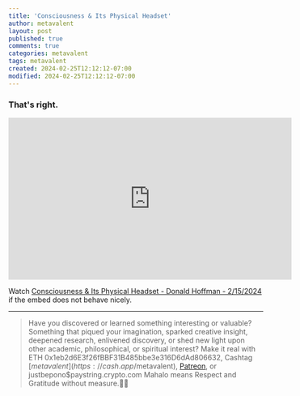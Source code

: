 ```yaml
---
title: 'Consciousness & Its Physical Headset'
author: metavalent
layout: post
published: true
comments: true
categories: metavalent
tags: metavalent
created: 2024-02-25T12:12:12-07:00
modified: 2024-02-25T12:12:12-07:00
---
```


### That's right.

<!-- YouTube Player -->
<iframe id="ytplayer" type="text/html" class="center" loading="lazy" width="560" height="320" src="https://www.youtube.com/embed/0hu6BEXoPqQ" frameborder="0"></iframe>

Watch [Consciousness & Its Physical Headset - Donald Hoffman - 2/15/2024](https://youtu.be/0hu6BEXoPqQ) if the embed does not behave nicely.

<!-- HTML5 Audio Embed - To use GitHub LFS storage be sure to append [code]?raw=true[/code] 
<div class="center"> 
<audio controls>
  <source src="https://github.com/metavalent/metavalent.github.io/blob/gh-pages/assets/audio-video/FILENAME.mp4?raw=true" type="audio/mpeg">
  <source src="https://github.com/metavalent/metavalent.github.io/blob/gh-pages/assets/audio-video/FILENAME.mp4?raw=true" type="audio/ogg">
Your browser does not support the audio element.
</audio>
 -->

<!-- For custom thumbnail
![alt text](/assets/images/image.jpg "title")
-->


---
> Have you discovered or learned something interesting or valuable? Something that piqued your imagination, sparked creative insight, deepened research, enlivened discovery, or shed new light upon other academic, philosophical, or spiritual interest? Make it real with ETH 0x1eb2d6E3f26fBBF31B485bbe3e316D6dAd806632, Cashtag [$metavalent](https://cash.app/$metavalent), [Patreon](https://patreon.com/metavalent), or justbepono$paystring.crypto.com Mahalo means Respect and Gratitude without measure.🙏🏼

